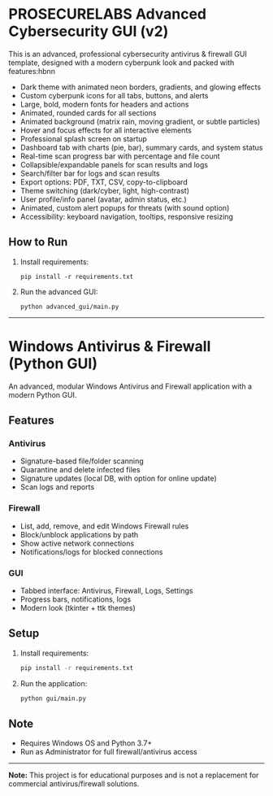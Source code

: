 # PROSECURELABS Advanced Cybersecurity GUI (v2)

This is an advanced, professional cybersecurity antivirus & firewall GUI template, designed with a modern cyberpunk look and packed with features:hbnn

- Dark theme with animated neon borders, gradients, and glowing effects
- Custom cyberpunk icons for all tabs, buttons, and alerts
- Large, bold, modern fonts for headers and actions
- Animated, rounded cards for all sections
- Animated background (matrix rain, moving gradient, or subtle particles)
- Hover and focus effects for all interactive elements
- Professional splash screen on startup
- Dashboard tab with charts (pie, bar), summary cards, and system status
- Real-time scan progress bar with percentage and file count
- Collapsible/expandable panels for scan results and logs
- Search/filter bar for logs and scan results
- Export options: PDF, TXT, CSV, copy-to-clipboard
- Theme switching (dark/cyber, light, high-contrast)
- User profile/info panel (avatar, admin status, etc.)
- Animated, custom alert popups for threats (with sound option)
- Accessibility: keyboard navigation, tooltips, responsive resizing

## How to Run

1. Install requirements:
   ```
   pip install -r requirements.txt
   ```
2. Run the advanced GUI:
   ```
   python advanced_gui/main.py
   ```

---

# Windows Antivirus & Firewall (Python GUI)

An advanced, modular Windows Antivirus and Firewall application with a modern Python GUI.

## Features

### Antivirus
- Signature-based file/folder scanning
- Quarantine and delete infected files
- Signature updates (local DB, with option for online update)
- Scan logs and reports

### Firewall
- List, add, remove, and edit Windows Firewall rules
- Block/unblock applications by path
- Show active network connections
- Notifications/logs for blocked connections

### GUI
- Tabbed interface: Antivirus, Firewall, Logs, Settings
- Progress bars, notifications, logs
- Modern look (tkinter + ttk themes)

## Setup
1. Install requirements:
   ```bash
   pip install -r requirements.txt
   ```
2. Run the application:
   ```bash
   python gui/main.py
   ```

## Note
- Requires Windows OS and Python 3.7+
- Run as Administrator for full firewall/antivirus access

---
**Note:** This project is for educational purposes and is not a replacement for commercial antivirus/firewall solutions. 
